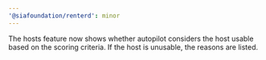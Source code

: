 ```yaml
---
'@siafoundation/renterd': minor
---
```


The hosts feature now shows whether autopilot considers the host usable based on the scoring criteria. If the host is unusable, the reasons are listed.
